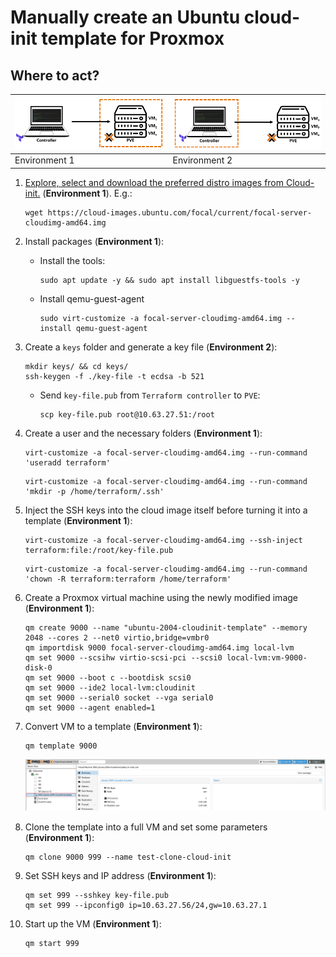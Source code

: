 # Manually create an Ubuntu cloud-init template for Proxmox

## Where to act?

   | ![pve](./images/pve-to-terraform.PNG) | ![pve](./images/terraform-to-pve.PNG) |
   |--------------------------|--------------------------|
   | Environment 1            | Environment 2            |

1. [Explore, select and download the preferred distro images from Cloud-init.](https://cloud-images.ubuntu.com/) (**Environment 1**). E.g.:

    ```console
    wget https://cloud-images.ubuntu.com/focal/current/focal-server-cloudimg-amd64.img
    ```

2. Install packages (**Environment 1**):

    - Install the tools:

        ```console
        sudo apt update -y && sudo apt install libguestfs-tools -y
        ```

    - Install qemu-guest-agent

        ```console
        sudo virt-customize -a focal-server-cloudimg-amd64.img --install qemu-guest-agent
        ```

3. Create a `keys` folder and generate a key file (**Environment 2**):

    ```console
    mkdir keys/ && cd keys/
    ssh-keygen -f ./key-file -t ecdsa -b 521
    ```

    - Send `key-file.pub` from `Terraform controller` to `PVE`:

        ```console
        scp key-file.pub root@10.63.27.51:/root
        ```

4. Create a user and the necessary folders (**Environment 1**):

    ```console
    virt-customize -a focal-server-cloudimg-amd64.img --run-command 'useradd terraform'
    ```

    ```console
    virt-customize -a focal-server-cloudimg-amd64.img --run-command 'mkdir -p /home/terraform/.ssh'
    ```

5. Inject the SSH keys into the cloud image itself before turning it into a template (**Environment 1**):

    ```console
    virt-customize -a focal-server-cloudimg-amd64.img --ssh-inject terraform:file:/root/key-file.pub
    ```

    ```console
    virt-customize -a focal-server-cloudimg-amd64.img --run-command 'chown -R terraform:terraform /home/terraform'
    ```

6. Create a Proxmox virtual machine using the newly modified image (**Environment 1**):

    ```console
    qm create 9000 --name "ubuntu-2004-cloudinit-template" --memory 2048 --cores 2 --net0 virtio,bridge=vmbr0
    qm importdisk 9000 focal-server-cloudimg-amd64.img local-lvm
    qm set 9000 --scsihw virtio-scsi-pci --scsi0 local-lvm:vm-9000-disk-0
    qm set 9000 --boot c --bootdisk scsi0
    qm set 9000 --ide2 local-lvm:cloudinit
    qm set 9000 --serial0 socket --vga serial0
    qm set 9000 --agent enabled=1
    ```

7. Convert VM to a template (**Environment 1**):

    ```console
    qm template 9000
    ```

    ![image](./images/cloud-init.png)

8. Clone the template into a full VM and set some parameters (**Environment 1**):

    ```console
    qm clone 9000 999 --name test-clone-cloud-init
    ```

9. Set SSH keys and IP address (**Environment 1**):

    ```console
    qm set 999 --sshkey key-file.pub
    qm set 999 --ipconfig0 ip=10.63.27.56/24,gw=10.63.27.1
    ```

10. Start up the VM (**Environment 1**):

    ```console
    qm start 999
    ```
